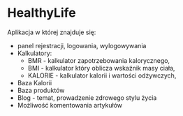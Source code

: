 # HealthyLife

Aplikacja w której znajduje się:
* panel rejestracji, logowania, wylogowywania
* Kalkulatory: 
  * BMR - kalkulator zapotrzebowania kalorycznego,
  * BMI - kalkulator który oblicza wskaźnik masy ciała,
  * KALORIE - kalkulator kalorii i wartości odżywczych,
* Baza Kalorii
* Baza produktów
* Blog - temat, prowadzenie zdrowego stylu życia
* Możliwość komentowania artykułów
  
